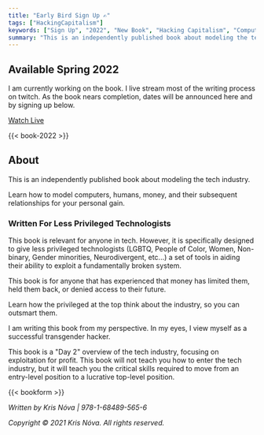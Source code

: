 ```yaml
---
title: "Early Bird Sign Up ✍"
tags: ["HackingCapitalism"]
keywords: ["Sign Up", "2022", "New Book", "Hacking Capitalism", "Computers", "Humans", "Money", "Exploiting", "Tech Industry"]
summary: "This is an independently published book about modeling the tech industry."
---
```


## Available Spring 2022

I am currently working on the book.
I live stream most of the writing process on twitch.
As the book nears completion, dates will be announced here and by signing up below.

[Watch Live](/live)

{{< book-2022 >}}

## About

This is an independently published book about modeling the tech industry.

Learn how to model computers, humans, money, and their subsequent relationships for your personal gain.


### Written For Less Privileged Technologists

This book is relevant for anyone in tech. However, it is specifically designed to give less privileged technologists (LGBTQ, People of Color, Women, Non-binary, Gender minorities, Neurodivergent, etc...) a set of tools in aiding their ability to exploit a fundamentally broken system.

This book is for anyone that has experienced that money has limited them, held them back, or denied access to their future.

Learn how the privileged at the top think about the industry, so you can outsmart them.

I am writing this book from my perspective.
In my eyes, I view myself as a successful transgender hacker. 

This book is a "Day 2" overview of the tech industry, focusing on exploitation for profit.
This book will not teach you how to enter the tech industry, but it will teach you the critical skills required to move from an entry-level position to a lucrative top-level position.

{{< bookform >}}

_Written by Kris Nóva  |  978-1-68489-565-6_

_Copyright © 2021 Kris Nóva. All rights reserved._

